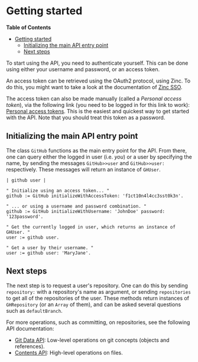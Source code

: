 Getting started
===============

<!-- markdown-toc start - Don't edit this section. Run M-x markdown-toc-generate-toc again -->
**Table of Contents**

- [Getting started](#getting-started)
    - [Initializing the main API entry point](#initializing-the-main-api-entry-point)
    - [Next steps](#next-steps)

<!-- markdown-toc end -->

To start using the API, you need to authenticate yourself. This can be done using either your username and password, or an access token.

An access token can be retrieved using the OAuth2 protocol, using Zinc. To do this, you might want to take a look at the documentation of [Zinc SSO](https://github.com/svenvc/docs/blob/master/zinc/zinc-sso-paper.md).

The access token can also be made manually (called a _Personal access token_), via the following link (you need to be logged in for this link to work): [Personal access tokens](https://github.com/settings/tokens). This is the easiest and quickest way to get started with the API. Note that you should treat this token as a password.

## Initializing the main API entry point

The class `GitHub` functions as the main entry point for the API. From there, one can query either the logged in user (i.e. _you_) or a user by specifying the name, by sending the messages `GitHub>>user` and `GitHub>>user:` respectively. These messages will return an instance of `GHUser`.

```Smalltalk
| github user |

" Initialize using an access token... "
github := GitHub initializeWithAccessToken: 'f1ct10n4l4cc3sst0k3n'.

" ... or using a username and password combination. "
github := GitHub initializeWithUsername: 'JohnDoe' password: '123password'.

" Get the currently logged in user, which returns an instance of GHUser. "
user := github user.

" Get a user by their username. "
user := github user: 'MaryJane'.
```

## Next steps

The next step is to request a user's repository. One can do this by sending `repository:` with a repository's name as argument, or sending `repositories` to get all of the repositories of the user. These methods return instances of `GHRepository` (or an `Array` of them), and can be asked several questions such as `defaultBranch`.

For more operations, such as committing, on repositories, see the following API documentation:

- [Git Data API](./git-data.md): Low-level operations on git concepts (objects and references).
- [Contents API](./contents-api.md): High-level operations on files.
